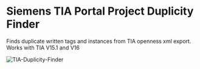# Siemens TIA Portal Project Duplicity Finder
Finds duplicate written tags and instances from TIA openness xml export.
Works with TIA V15.1 and V16


![TIA-Duplicity-Finder](https://user-images.githubusercontent.com/50913838/161016405-807846a2-3d8f-4758-8bb9-689111f2d279.gif)

